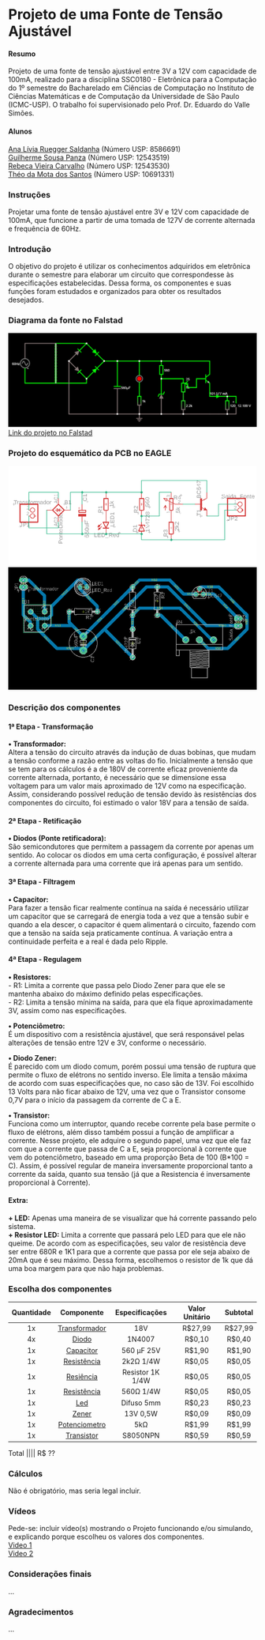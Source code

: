 # Projeto de uma Fonte de Tensão Ajustável
#### Resumo
Projeto de uma fonte de tensão ajustável entre 3V a 12V com capacidade de 100mA, realizado para a disciplina SSC0180 - Eletrônica para a Computação do 1º semestre do Bacharelado em Ciências de Computação no Instituto de Ciências Matemáticas e de Computação da Universidade de São Paulo (ICMC-USP). O trabalho foi supervisionado pelo Prof. Dr. Eduardo do Valle Simões.

#### Alunos
[Ana Lívia Ruegger Saldanha](https://github.com/liviaruegger) (Número USP: 8586691)<br />
[Guilherme Sousa Panza](https://github.com/guisp03) (Número USP: 12543519)<br />
[Rebeca Vieira Carvalho](https://github.com/RebecaVC) (Número USP: 12543530)<br />
[Théo da Mota dos Santos](https://github.com/theosant) (Número USP: 10691331)<br />

### Instruções
Projetar uma fonte de tensão ajustável entre 3V e 12V com capacidade de 100mA, que funcione a partir de uma tomada de 127V de corrente alternada e frequência de 60Hz.

### Introdução
O objetivo do projeto é utilizar os conhecimentos adquiridos em eletrônica durante o semestre para elaborar um circuito que correspondesse às especificações estabelecidas. Dessa forma, os componentes e suas funções foram estudados e organizados para obter os resultados desejados. 

### Diagrama da fonte no Falstad

![Fonte](https://github.com/theosant/fonteajustavel/blob/main/Falstad3.png)
[Link do projeto no Falstad](https://tinyurl.com/yj6r99p3)

### Projeto do esquemático da PCB no EAGLE

![Esquematico](https://github.com/theosant/fonteajustavel/blob/main/Esquematico3.png)
![Conexoes](https://github.com/theosant/fonteajustavel/blob/main/Conexoes3.png)

### Descrição dos componentes
#### 1ª Etapa - Transformação
**• Transformador:** <br />Altera a tensão do circuito através da indução de duas bobinas, que mudam a tensão conforme a razão entre as voltas do fio. Inicialmente a tensão que se tem para os cálculos é a de 180V de corrente eficaz proveniente da corrente alternada, portanto, é necessário que se dimensione essa voltagem para um valor mais aproximado de 12V como na especificação. Assim, considerando possível redução de tensão devido às resistências dos componentes do circuito, foi estimado o valor 18V para a tensão de saída. <br />

#### 2ª Etapa - Retificação

**• Diodos (Ponte retificadora):** <br />São semicondutores que permitem a passagem da corrente por apenas um sentido. Ao colocar os diodos em uma certa configuração, é possível alterar a corrente alternada para uma corrente que irá apenas para um sentido. <br />

#### 3ª Etapa - Filtragem

**• Capacitor:** <br />Para fazer a tensão ficar realmente contínua na saída é necessário utilizar um capacitor que se carregará de energia toda a vez que a tensão subir e quando a ela descer, o capacitor é quem alimentará o circuito, fazendo com que a tensão na saída seja praticamente contínua. A variação entra a continuidade perfeita e a real é dada pelo Ripple.<br />

#### 4ª Etapa - Regulagem

**• Resistores:** <br />- R1: Limita a corrente que passa pelo Diodo Zener para que ele se mantenha abaixo do máximo definido pelas especificações.<br /> - R2: Limita a tensão mínima na saída, para que ela fique aproximadamente 3V, assim como nas especificações.<br />

**• Potenciômetro:** <br />É um dispositivo com a resistência ajustável, que será responsável pelas alterações de tensão entre 12V e 3V, conforme o necessário.<br />

**• Diodo Zener:** <br />É parecido com um diodo comum, porém possui uma tensão de ruptura que permite o fluxo de elétrons no sentido inverso. Ele limita a tensão máxima de acordo com suas especificações que, no caso são de 13V. Foi escolhido 13 Volts para não ficar abaixo de 12V, uma vez que o Transistor consome 0,7V para o início da passagem da corrente de C a E.<br />

**• Transistor:** <br />Funciona como um interruptor, quando recebe corrente pela base permite o fluxo de elétrons, além disso também possui a função de amplificar a corrente. Nesse projeto, ele adquire o segundo papel, uma vez que ele faz com que a corrente que passa de C a E, seja proporcional à corrente que vem do potenciômetro, baseado em uma proporção Beta de 100 (B*100 = C). Assim, é possível regular de maneira inversamente proporcional tanto a corrente da saída, quanto sua tensão (já que a Resistencia é inversamente proporcional à Corrente).<br />

#### Extra:
**+ LED:** Apenas uma maneira de se visualizar que há corrente passando pelo sistema. <br />
**+ Resistor LED:** Limita a corrente que passará pelo LED para que ele não queime. De acordo com as especificações, seu valor de resistência deve ser entre 680R e 1K1 para que a corrente que passa por ele seja abaixo de 20mA que é seu máximo. Dessa forma, escolhemos o resistor de 1k que dá uma boa margem para que não haja problemas. 


### Escolha dos componentes
Quantidade | Componente | Especificações | Valor Unitário | Subtotal
:--------: | :--------: | :------------: | :------------: | :------:
1x | [Transformador](https://www.soldafria.com.br/transformador-18v-500ma-entrada-110-220vac?gclid=CjwKCAjwgISIBhBfEiwALE19SYi9AQrBZl5fFIyoIGijSuOdKULBggC66sKIhYPmz87XsCafkuF5EBoCyG0QAvD_BwE) | 18V | R$27,99 | R$27,99
4x | [Diodo](https://www.baudaeletronica.com.br/diodo-1n4007.html?gclid=CjwKCAjwgISIBhBfEiwALE19SafDhS3zcKlc-pYkbX4yrKnC0vrDEIC7dmgl-M4LfWpkxQgSgWPXVBoCGGAQAvD_BwE)| 1N4007 | R$0,10 | R$0,40
1x | [Capacitor](https://produto.mercadolivre.com.br/MLB-1915915264-560uf-25v-10-unidades-capacitor-eletrolitico-560uf-25v-_JM?matt_tool=87716990&matt_word=&matt_source=google&matt_campaign_id=12413740998&matt_ad_group_id=119070072438&matt_match_type=&matt_network=g&matt_device=c&matt_creative=500702333978&matt_keyword=&matt_ad_position=&matt_ad_type=pla&matt_merchant_id=295274570&matt_product_id=MLB1915915264&matt_product_partition_id=337120033364&matt_target_id=aud-879604627128:pla-337120033364&gclid=CjwKCAjwgISIBhBfEiwALE19SSJuvn_YJIBoWkNwUp9WwY33Nta2HSl5PS2rgAiBzvIXnVDysL0c2BoCJPgQAvD_BwE) | 560 μF 25V | R$1,90 | R$1,90
1x | [Resistência](https://www.baudaeletronica.com.br/resistor-2k2-5-1-4w.html?gclid=CjwKCAjwgISIBhBfEiwALE19SS1oi92NCxtcSPmxnNBpX_zIe8WpckMf3SExsrUsOE_ks7Yn8ie1-xoC-GQQAvD_BwE) | 2k2Ω 1/4W | R$0,05 | R$0,05 
1x | [Resiência](https://www.baudaeletronica.com.br/resistor-1k-5-1-4w.html) | Resistor 1K 1/4W | R$0,05 | R$0,05
1x | [Resistência](https://www.baudaeletronica.com.br/resistor-560r-5-1-4w.html?gclid=CjwKCAjwgISIBhBfEiwALE19Sf6vY3taqhZoEn3L4qgsixLtqOAoYjv3Ge9f_c2XX-5geIaFSLrnPxoCAkkQAvD_BwE) | 560Ω 1/4W | R$0,05 | R$0,05
1x | [Led](https://www.baudaeletronica.com.br/led-difuso-5mm-vermelho.html?gclid=CjwKCAjwgISIBhBfEiwALE19SeEbv2XmTl9l-goiKp9pguh6RLQcJC7GVRghqHqdLSCI5sf0waV4eBoChY0QAvD_BwE) | Difuso 5mm | R$0,23 | R$0,23
1x | [Zener](https://www.baudaeletronica.com.br/diodo-zener-bzx55c-13v-0-5w.html?gclid=CjwKCAjwgISIBhBfEiwALE19SWIFKwNCWbOrWzfxyZ2e321rHF8viCXOqk8JYHUQMETebNwSlPXylhoCtX8QAvD_BwE) | 13V 0,5W | R$0,09 | R$0,09
1x | [Potenciometro](https://www.baudaeletronica.com.br/potenciometro-linear-de-5k-5000.html?gclid=CjwKCAjwgISIBhBfEiwALE19SfD9mpnf_luAb2enr7G8WmFqdA7xBAykY8erseIPlrFKdb14Mw_V4xoCB-gQAvD_BwE) | 5kΩ | R$1,99 | R$1,99
1x | [Transistor](https://www.filipeflop.com/produto/transistor-s8050-npn-x10-unidades/?utm_source=google&utm_medium=organic&utm_campaign=shopping&utm_content=surfaces_across_google) | S8050NPN | R$0,59 | R$0,59

Total |||| R$ ??

### Cálculos
Não é obrigatório, mas seria legal incluir.

### Vídeos
Pede-se: incluir vídeo(s) mostrando o Projeto funcionando e/ou simulando, e explicando porque escolheu os valores dos componentes.<br />
[Video 1](<>)<br />
[Video 2](<>)<br />

### Considerações finais
...

### Agradecimentos
...
